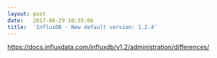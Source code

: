 ```yaml
---
layout:	post
date:	2017-06-29 10:35:06
title:	'InfluxDB - New default version: 1.2.4'
---
```


https://docs.influxdata.com/influxdb/v1.2/administration/differences/
